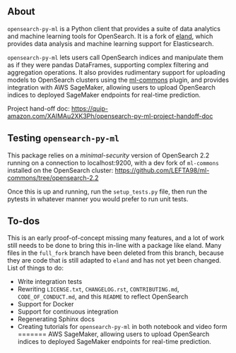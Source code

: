 ## About

`opensearch-py-ml` is a Python client that provides a suite of data analytics and machine learning tools for OpenSearch.
It is a fork of [eland](https://github.com/elastic/eland), which provides data analysis and machine learning
support for Elasticsearch.

`opensearch-py-ml` lets users call OpenSearch indices and manipulate them as if they were pandas DataFrames, supporting
complex filtering and aggregation operations. It also provides rudimentary support for uploading models to OpenSearch
clusters using the [ml-commons](https://github.com/opensearch-project/ml-commons) plugin, and provides integration with
AWS SageMaker, allowing users to upload OpenSearch indices to deployed SageMaker endpoints for real-time prediction.

Project hand-off doc: https://quip-amazon.com/XAIMAu2XK3Ph/opensearch-py-ml-project-handoff-doc

## Testing `opensearch-py-ml`

This package relies on a *minimal-security* version of OpenSearch 2.2 running on a connection to localhost:9200, with a
dev fork of `ml-commons` installed on the OpenSearch cluster: https://github.com/LEFTA98/ml-commons/tree/opensearch-2.2

Once this is up and running, run the `setup_tests.py` file, then run the pytests in whatever manner you would prefer to
run unit tests.

## To-dos

This is an early proof-of-concept missing many features, and a lot of work still needs to be done to bring this in-line
with a package like eland. Many files in the `full_fork` branch have been deleted from this branch, because they are
code that is still adapted to `eland` and has not yet been changed. List of things to do:

- Write integration tests
- Rewriting `LICENSE.txt`, `CHANGELOG.rst`, `CONTRIBUTING.md`, `CODE_OF_CONDUCT.md`, and this `README` to reflect OpenSearch
- Support for Docker
- Support for continuous integration
- Regenerating Sphinx docs
- Creating tutorials for `opensearch-py-ml` in both notebook and video form
=======
AWS SageMaker, allowing users to upload OpenSearch indices to deployed SageMaker endpoints for real-time prediction.
